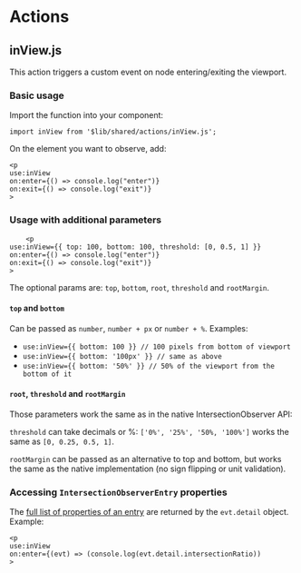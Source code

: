 # Actions

## inView.js

This action triggers a custom event on node entering/exiting the viewport.

### Basic usage

Import the function into your component:

`import inView from '$lib/shared/actions/inView.js';`

On the element you want to observe, add:

```svelte
<p
use:inView
on:enter={() => console.log("enter")}
on:exit={() => console.log("exit")}
>
```

### Usage with additional parameters

```svelte
	<p
use:inView={{ top: 100, bottom: 100, threshold: [0, 0.5, 1] }}
on:enter={() => console.log("enter")}
on:exit={() => console.log("exit")}
>
```

The optional params are: `top`, `bottom`, `root`, `threshold` and `rootMargin`.

#### `top` and `bottom`

Can be passed as `number`, `number + px` or `number + %`. Examples:

- `use:inView={{ bottom: 100 }} // 100 pixels from bottom of viewport`
- `use:inView={{ bottom: '100px' }} // same as above`
- `use:inView={{ bottom: '50%' }} // 50% of the viewport from the bottom of it`

#### `root`, `threshold` and `rootMargin`

Those parameters work the same as in the native IntersectionObserver API:

`threshold` can take decimals or %: `['0%', '25%', '50%, '100%']` works the same as `[0, 0.25, 0.5, 1]`.

`rootMargin` can be passed as an alternative to top and bottom,
but works the same as the native implementation
(no sign flipping or unit validation).

### Accessing `IntersectionObserverEntry` properties

The [full list of properties of an entry](https://developer.mozilla.org/en-US/docs/Web/API/IntersectionObserverEntry) are returned by the `evt.detail` object. Example:

```svelte
<p
use:inView
on:enter={(evt) => (console.log(evt.detail.intersectionRatio))
>
```
